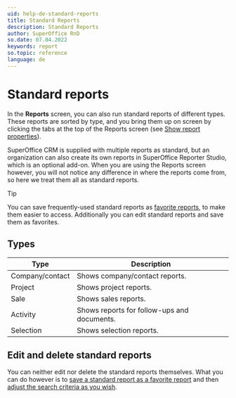 ```yaml
---
uid: help-de-standard-reports
title: Standard Reports
description: Standard Reports
author: SuperOffice RnD
so.date: 07.04.2022
keywords: report
so.topic: reference
language: de
---
```


# Standard reports

In the **Reports** screen, you can also run standard reports of different types. These reports are sorted by type, and you bring them up on screen by clicking the tabs at the top of the Reports screen (see [Show report properties][1]).

SuperOffice CRM is supplied with multiple reports as standard, but an organization can also create its own reports in SuperOffice Reporter Studio, which is an optional add-on. When you are using the Reports screen however, you will not notice any difference in where the reports come from, so here we treat them all as standard reports.

> [!TIP]
> You can save frequently-used standard reports as [favorite reports][2], to make them easier to access. Additionally you can edit standard reports and save them as favorites.

## <a id="type" />Types

| Type | Description |
|---|---|
| Company/contact | Shows company/contact reports. |
| Project | Shows project reports. |
| Sale | Shows sales reports. |
| Activity | Shows reports for follow-ups and documents. |
| Selection | Shows selection reports. |

## Edit and delete standard reports

You can neither edit nor delete the standard reports themselves. What you can do however is to [save a standard report as a favorite report][3] and then [adjust the search criteria as you wish][4].

<!-- Referenced links -->
[1]: properties.md
[2]: favorites/index.md
[3]: favorites/add.md
[4]: search-criteria/edit.md

<!-- Referenced images -->

